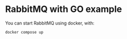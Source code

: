 # RabbitMQ with GO example

You can start RabbitMQ using docker, with:
```bash
docker compose up
```